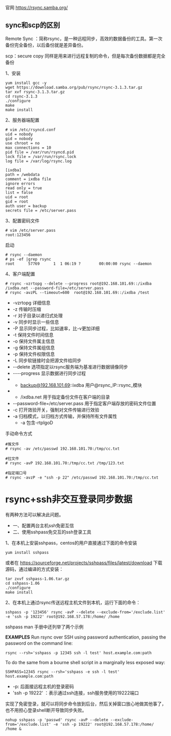 官网
https://rsync.samba.org/  

sync和scp的区别
---
Remote Sync ：简称rsync，是一种远程同步，高效的数据备份的工具。第一次备份完全备份，以后备份就是差异备份。

scp：secure copy 同样是用来进行远程复制的命令，但是每次备份数据都是完全备份

1、安装  
```
yum install gcc -y
wget https://download.samba.org/pub/rsync/rsync-3.1.3.tar.gz
tar xvf rsync-3.1.3.tar.gz
cd rsync-3.1.3
./configure
make 
make install
```  

2、服务器端配置  
```
# vim /etc/rsyncd.conf 
uid = nobody
gid = nobody
use chroot = no
max connections = 10
pid file = /var/run/rsyncd.pid
lock file = /var/run/rsync.lock
log file = /var/log/rsync.log

[ixdba]
path = /webdata
comment = ixdba file
ignore errors
read only = true
list = false
uid = root
gid = root
auth user = backup
secrets file = /etc/server.pass
```

3、配置密码文件
```
# vim /etc/server.pass 
root:123456
```

启动  
```
# rsync --daemon
# ps -ef |grep rsync
root      57769      1  1 06:19 ?        00:00:00 rsync --daemon
```  

4、客户端配置  

```
# rsync -vzrtopg --delete --progress root@192.168.101.69::/ixdba /ixdba.net --password-file=/etc/server.pass
# rsync -avzPL --timeout=600  root@192.168.101.69::/ixdba /test
```
- -vzrtopg 详细信息
- -z 传输时压缩
- -r 对子目录以递归式处理
- -v 同步时显示一些信息
- -P 显示同步过程，比如速率，比-v更加详细
- -t 保持文件时间信息
- -o 保持文件属主信息
- -g 保持文件属组信息
- -p 保持文件权限信息
- -L 同步软链接时会把源文件给同步
- --delete 选项指定以rsync服务端为基准进行数据镜像同步
- ----progress 显示数据进行同步过程
- - backup@192.168.101.69::ixdba 用户@rsync_IP::rsync_模块
- - /ixdba.net 用于指定备份文件在客户端的目录
- --password-file=/etc/server.pass 用于指定客户端存放的密码文件位置
- -c 打开效验开关，强制对文件传输进行效验
- -a 归档模式，以归档方式传输，并保持所有文件属性
  - -a 包含-rtplgoD
  
手动命令方式
```
#推文件
# rsync -av /etc/passwd 192.168.101.70:/tmp/cc.txt

#拉文件
# rsync -avP 192.168.101.70:/tmp/cc.txt /tmp/123.txt

#指定端口号
# rsync -avzP -e "ssh -p 22" /etc/passwd 192.168.101.70:/tmp/cc.txt
```


rsync+ssh非交互登录同步数据
===

有两种方法可以解决此问题。
- 一、配置两台主机ssh免密互信
- 二、使用sshpass免交互的ssh登录工具

1、在本机上安装sshpass，centos的用户直接通过下面的命令安装
```
yum install sshpass
```
或者在 https://sourceforge.net/projects/sshpass/files/latest/download 下载源码，通过编译的方式安装：
```
tar zxvf sshpass-1.06.tar.gz
cd sshpass-1.06
./configure
make install
```

2、在本机上通过rsync传送远程主机文件到本机，运行下面的命令：
```
sshpass -p '123456' rsync -avP --delete --exclude-from='/exclude.list' -e 'ssh -p 19222' root@192.168.57.178:/home/ /home
```
 
sshpass man 手册中还列举了两个示例

**EXAMPLES**
Run rsync over SSH using password authentication, passing the password on the command line:　　　
```
rsync --rsh='sshpass -p 12345 ssh -l test' host.example.com:path
```
 
To do the same from a bourne shell script in a marginally less exposed way:
```
SSHPASS=12345 rsync --rsh='sshpass -e ssh -l test' host.example.com:path
```
- -p: 后面接远程主机的登录密码
- 'ssh -p 19222' ：表示通过ssh连接，ssh服务使用的19222端口

实现了免密登录，就可以将同步命令放到后台，然后关掉窗口放心地做其他事了，也不用担心登录shell断开导致同步失败。
```
nohup sshpass -p 'passwd' rsync -avP --delete --exclude-from='/exclude.list' -e 'ssh -p 19222' root@192.168.57.178:/home/ /home &
```
